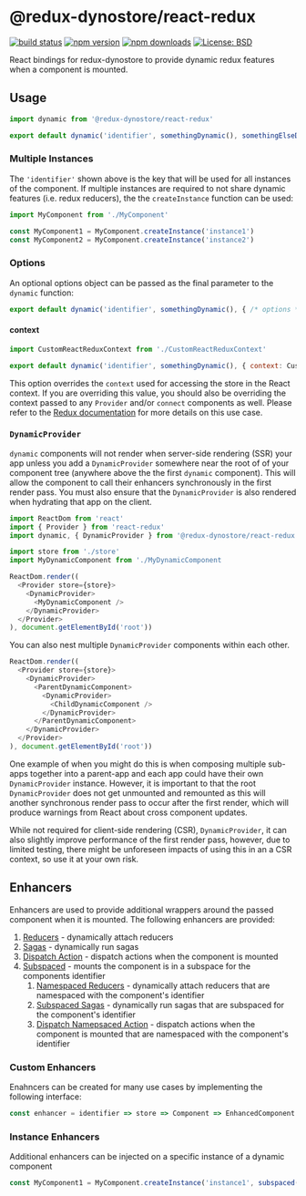 # @redux-dynostore/react-redux

[![build status](https://img.shields.io/travis/ioof-holdings/redux-dynostore/master.svg?style=flat-square)](https://travis-ci.org/ioof-holdings/redux-dynostore)
[![npm version](https://img.shields.io/npm/v/@redux-dynostore/react-redux.svg?style=flat-square)](https://www.npmjs.com/package/@redux-dynostore/react-redux)
[![npm downloads](https://img.shields.io/npm/dm/@redux-dynostore/react-redux.svg?style=flat-square)](https://www.npmjs.com/package/@redux-dynostore/react-redux)
[![License: BSD](https://img.shields.io/npm/l/@redux-dynostore/react-redux.svg?style=flat-square)](/LICENSE.md)

React bindings for redux-dynostore to provide dynamic redux features when a component is mounted.

## Usage

```javascript
import dynamic from '@redux-dynostore/react-redux'

export default dynamic('identifier', somethingDynamic(), somethingElseDynamic('with parameters'))(MyComponent)
```

### Multiple Instances

The `'identifier'` shown above is the key that will be used for all instances of the component.  If multiple instances are required to not share dynamic features (i.e. redux reducers), the the `createInstance` function can be used:

```javascript
import MyComponent from './MyComponent'

const MyComponent1 = MyComponent.createInstance('instance1')
const MyComponent2 = MyComponent.createInstance('instance2')
```

### Options

An optional options object can be passed as the final parameter to the `dynamic` function:

```javascript
export default dynamic('identifier', somethingDynamic(), { /* options */ })(MyComponent)
```

#### context

```javascript
import CustomReactReduxContext from './CustomReactReduxContext'

export default dynamic('identifier', somethingDynamic(), { context: CustomReactReduxContext })(MyComponent)
```

This option overrides the `context` used for accessing the store in the React context.  If you are overriding this value, you should also be overriding the context passed to any `Provider` and/or `connect` components as well.  Please refer to the [Redux documentation](https://react-redux.js.org/using-react-redux/accessing-store#providing-custom-context) for more details on this use case.

### `DynamicProvider`

`dynamic` components will not render when server-side rendering (SSR) your app unless you add a `DynamicProvider` somewhere near the root of of your component tree (anywhere above the the first `dynamic` component).
This will allow the component to call their enhancers synchronously in the first render pass.  You must also ensure that the `DynamicProvider` is also rendered when hydrating that app on the client.

```js
import ReactDom from 'react'
import { Provider } from 'react-redux'
import dynamic, { DynamicProvider } from '@redux-dynostore/react-redux'

import store from './store'
import MyDynamicComponent from './MyDynamicComponent

ReactDom.render((
  <Provider store={store}>
    <DynamicProvider>
      <MyDynamicComponent />
    </DynamicProvider>
  </Provider>
), document.getElementById('root'))
```

You can also nest multiple `DynamicProvider` components within each other.

```js
ReactDom.render((
  <Provider store={store}>
    <DynamicProvider>
      <ParentDynamicComponent>
        <DynamicProvider>
          <ChildDynamicComponent />
        </DynamicProvider>
      </ParentDynamicComponent>
    </DynamicProvider>
  </Provider>
), document.getElementById('root'))
```

One example of when you might do this is when composing multiple sub-apps together into a parent-app and each app could have their own `DynamicProvider` instance.
However, it is important to that the root `DynamicProvider` does not get unmounted and remounted as this will another synchronous render pass to occur after the first render, which will produce warnings from React about cross component
updates.

While not required for client-side rendering (CSR), `DynamicProvider`, it can also slightly improve performance of the first render pass, however, due to limited testing, there might be unforeseen impacts of using this in an a CSR
context, so use it at your own risk.

## Enhancers

Enhancers are used to provide additional wrappers around the passed component when it is mounted. The following enhancers are provided:

1. [Reducers](/packages/redux-dynostore-core) - dynamically attach reducers
2. [Sagas](/packages/redux-dynostore-redux-saga) - dynamically run sagas
3. [Dispatch Action](/packages/redux-dynostore-core) - dispatch actions when the component is mounted
4. [Subspaced](/packages/redux-dynostore-react-redux-subspace) - mounts the component is in a subspace for the components identifier
   1. [Namespaced Reducers](/packages/redux-dynostore-redux-subspace) - dynamically attach reducers that are namespaced with the component's identifier
   2. [Subspaced Sagas](/packages/redux-dynostore-redux-subspace-saga) - dynamically run sagas that are subspaced for the component's identifier
   3. [Dispatch Namepsaced Action](/packages/redux-dynostore-redux-subspace) - dispatch actions when the component is mounted that are namespaced with the component's identifier

### Custom Enhancers

Enahncers can be created for many use cases by implementing the following interface:

```javascript
const enhancer = identifier => store => Component => EnhancedComponent
```

### Instance Enhancers

Additional enhancers can be injected on a specific instance of a dynamic component 

```javascript
const MyComponent1 = MyComponent.createInstance('instance1', subspaced())
```
